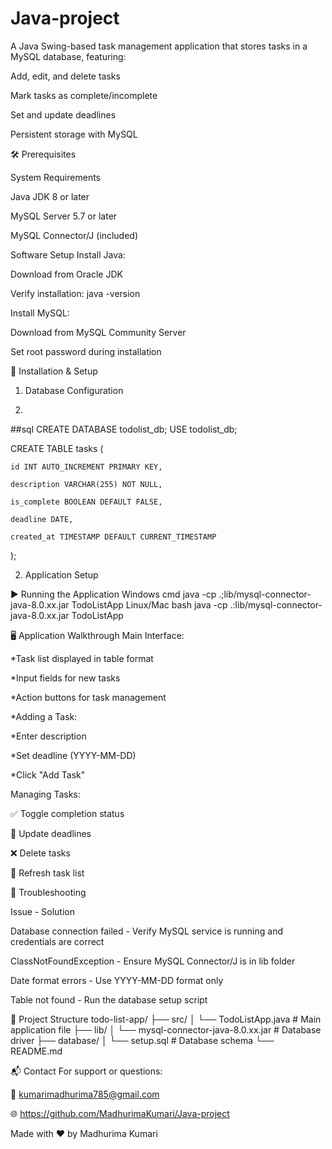 # Java-project
A Java Swing-based task management application that stores tasks in a MySQL database, featuring:

Add, edit, and delete tasks

Mark tasks as complete/incomplete

Set and update deadlines

Persistent storage with MySQL




🛠️ Prerequisites

System Requirements

Java JDK 8 or later

MySQL Server 5.7 or later

MySQL Connector/J (included)




Software Setup
Install Java:

Download from Oracle JDK

Verify installation: java -version



Install MySQL:

Download from MySQL Community Server

Set root password during installation



🚀 Installation & Setup

1. Database Configuration

2. 
##sql
CREATE DATABASE todolist_db;
USE todolist_db;

CREATE TABLE tasks (

    id INT AUTO_INCREMENT PRIMARY KEY,
    
    description VARCHAR(255) NOT NULL,
    
    is_complete BOOLEAN DEFAULT FALSE,
    
    deadline DATE,
    
    created_at TIMESTAMP DEFAULT CURRENT_TIMESTAMP
    
);



2. Application Setup

▶️ Running the Application
Windows
cmd
java -cp .;lib/mysql-connector-java-8.0.xx.jar TodoListApp
Linux/Mac
bash
java -cp .:lib/mysql-connector-java-8.0.xx.jar TodoListApp



🖥️ Application Walkthrough
Main Interface:

*Task list displayed in table format

*Input fields for new tasks

*Action buttons for task management

*Adding a Task:

*Enter description

*Set deadline (YYYY-MM-DD)

*Click "Add Task"



Managing Tasks:

✅ Toggle completion status

📅 Update deadlines

❌ Delete tasks

🔄 Refresh task list




🔧 Troubleshooting

Issue	-  Solution

Database connection failed  -  Verify MySQL service is running and credentials are correct

ClassNotFoundException	-  Ensure MySQL Connector/J is in lib folder

Date format errors	-  Use YYYY-MM-DD format only

Table not found	-  Run the database setup script


📂 Project Structure
todo-list-app/
├── src/
│   └── TodoListApp.java       # Main application file
├── lib/
│   └── mysql-connector-java-8.0.xx.jar  # Database driver
├── database/
│   └── setup.sql              # Database schema
└── README.md



📬 Contact
For support or questions:

📧 kumarimadhurima785@gmail.com

🌐 https://github.com/MadhurimaKumari/Java-project



Made with ❤️ by Madhurima Kumari


